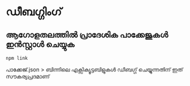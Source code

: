 # ഡീബഗ്ഗിംഗ്

## ആഗോളതലത്തിൽ പ്രാദേശിക പാക്കേജുകൾ ഇൻസ്റ്റാൾ ചെയ്യുക

`npm link`

പാക്കേജ്.json > ബിന്നിലെ എക്സിക്യൂട്ടബിളുകൾ ഡീബഗ്ഗ് ചെയ്യുന്നതിന് ഇത് സൗകര്യപ്രദമാണ്